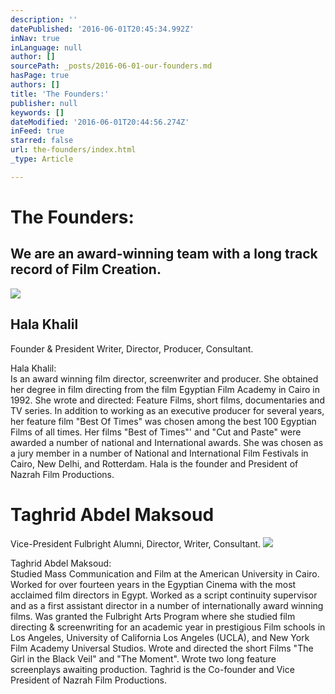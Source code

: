 ```yaml
---
description: ''
datePublished: '2016-06-01T20:45:34.992Z'
inNav: true
inLanguage: null
author: []
sourcePath: _posts/2016-06-01-our-founders.md
hasPage: true
authors: []
title: 'The Founders:'
publisher: null
keywords: []
dateModified: '2016-06-01T20:44:56.274Z'
inFeed: true
starred: false
url: the-founders/index.html
_type: Article

---
```

# The Founders:

## We are an award-winning team with a long track record of Film Creation.
![](https://s3-us-west-2.amazonaws.com/the-grid-img/p/d171062111d96f1693a2d6f8a25cb0de0b160b93.jpg)

## Hala Khalil

Founder & President Writer, Director, Producer, Consultant.

Hala Khalil:  
Is an award winning film director, screenwriter and producer. She obtained her degree in film directing from the film Egyptian Film Academy in Cairo in 1992\. She wrote and directed: Feature Films, short films, documentaries and TV series. In addition to working as an executive producer for several years, her feature film "Best Of Times" was chosen among the best 100 Egyptian Films of all times. Her films "Best of Times"' and "Cut and Paste" were awarded a number of national and International awards. She was chosen as a jury member in a number of National and International Film Festivals in Cairo, New Delhi, and Rotterdam. Hala is the founder and President of Nazrah Film Productions.

# Taghrid Abdel Maksoud

Vice-President Fulbright Alumni, Director, Writer, Consultant.
![](https://the-grid-user-content.s3-us-west-2.amazonaws.com/eef2fc65-657b-4af2-ad06-7a7fef8a633b.jpg)

Taghrid Abdel Maksoud:  
Studied Mass Communication and Film at the American University in Cairo. Worked for over fourteen years in the Egyptian Cinema with the most acclaimed film directors in Egypt. Worked as a script continuity supervisor and as a first assistant director in a number of internationally award winning films. Was granted the Fulbright Arts Program where she studied film directing & screenwriting for an academic year in prestigious Film schools in Los Angeles, University of California Los Angeles (UCLA), and New York Film Academy Universal Studios. Wrote and directed the short Films "The Girl in the Black Veil" and "The Moment". Wrote two long feature screenplays awaiting production. Taghrid is the Co-founder and Vice President of Nazrah Film Productions.